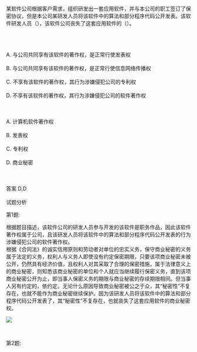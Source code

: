 <div class="detail lh2"><p>某软件公司根据客户需求，组织研发出一套应用软件，并与本公司的职工签订了保密协议，但是本公司某研发人员将该软件中的算法和部分程序代码公开发表。该软件研发人员（），该软件公司丧失了这套应用软件的（）。<br/><br/></p><br/><br/>A. 与公司共同享有该软件的著作权，是正常行使发表权<br/><br/>B. 与公司共同享有该软件的著作权，是正常行使信息网络传播权<br/><br/>C. 不享有该软件的著作权，其行为涉嫌侵犯公司的专利权<br/><br/>D. 不享有该软件的著作权，其行为涉嫌侵犯公司的软件著作权<br/><br/><br/><br/>A. 计算机软件著作权<br/><br/>B. 发表权<br/><br/>C. 专利权<br/><br/>D. 商业秘密<br/><br/><br/><br/>答案 D,D<br/><br/>试题分析<br/><p>第1题:</p><p>根据题目描述，该软件公司的研发人员参与开发的该软件是职务作品，因此该软件著作权属于公司，且该研发人员将该软件中的算法和部分程序代码公开发表的行为涉嫌侵犯公司的软件著作权。<br/>根据《合同法》的诚实信用原则和劳动者对单位的忠实义务，保守商业秘密的义务属于法定的义务，权利人与义务人即使没有约定保密期限，只要该项商业秘密未被公开，仍然具有经济价值，且权利人对其采取了合理的保密措施，属于法律意义上的商业秘密，则知悉该商业秘密的单位和个人就应当继续履行保密义务，直到该项商业秘密公开为止，即当事人保密义务的期限与商业秘密的存续期限相同。但当事人另有约定的，依约定。无论什么原因导致商业秘密被公之于众，其“秘密性”不复存在，也就不能作为商业秘密继续保护。因为该研发人员将该软件中的算法和部分程序代码公开发表了，其“秘密性”不复存在，也就丧失了这套应用软件的商业秘密权。<br/></p><p><img src="https://img.kuaiwenyun.com/images/shiti/2022-04/239/xab7uFKffu.png" style="max-width:100%;"/><br/></p><p><br/></p><p> </p><p>第2题:</p><p><br/></p></div>